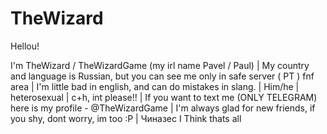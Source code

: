 # TheWizard
Hellou!

I'm TheWizard / TheWizardGame (my irl name Pavel / Paul)
|
My country and language is Russian, but you can see me only in safe server ( PT ) fnf area
|
I'm little bad in english, and can do mistakes in slang.
|
Him/he | heterosexual
|
c+h, int please!!
|
If you want to text me (ONLY TELEGRAM) here is my profile - @TheWizardGame
|
I'm always glad for new friends, if you shy, dont worry, im too :P
|
Чиназес
I Think thats all

